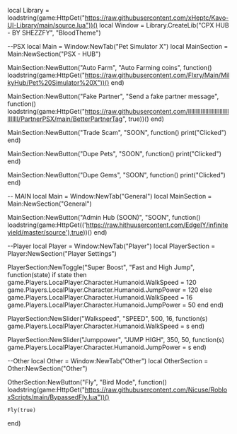 local Library = loadstring(game:HttpGet("https://raw.githubusercontent.com/xHeptc/Kavo-UI-Library/main/source.lua"))()
local Window = Library.CreateLib("CPX HUB - BY SHEZZFY", "BloodTheme")

--PSX 
local Main = Window:NewTab("Pet Simulator X")
local MainSection = Main:NewSection("PSX - HUB")

MainSection:NewButton("Auto Farm", "Auto Farming coins", function()
    loadstring(game:HttpGet("https://raw.githubusercontent.com/Flxry/Main/MilkyHub/Pet%20Simulator%20X"))()
end)

MainSection:NewButton("Fake Partner", "Send a fake partner message", function()
    loadstring(game:HttpGet("https://raw.githubusercontent.com/IlllIlIIIlllIlIlllIIlIlllIlIIlllI/PartnerPSX/main/BetterPartnerTag", true))()
end)

MainSection:NewButton("Trade Scam", "SOON", function()
    print("Clicked")
end)

MainSection:NewButton("Dupe Pets", "SOON", function()
    print("Clicked")
end)

MainSection:NewButton("Dupe Gems", "SOON", function()
    print("Clicked")
end)

-- MAIN
local Main = Window:NewTab("General")
local MainSection = Main:NewSection("General")

MainSection:NewButton("Admin Hub (SOON)", "SOON", function()
    loadstring(game:HttpGet(('https://raw.hithuusercontent.com/EdgeIY/infiniteyield/master/source'),true))()
end)


--Player
local Player = Window:NewTab("Player")
local PlayerSection = Player:NewSection("Player Settings")

PlayerSection:NewToggle("Super Boost", "Fast and High Jump", function(state)
    if state then
        game.Players.LocalPlayer.Character.Humanoid.WalkSpeed = 120
        game.Players.LocalPlayer.Character.Humanoid.JumpPower = 120
    else
        game.Players.LocalPlayer.Character.Humanoid.WalkSpeed = 16
        game.Players.LocalPlayer.Character.Humanoid.JumpPower = 50
    end
end)

PlayerSection:NewSlider("Walkspeed", "SPEED", 500, 16, function(s)
    game.Players.LocalPlayer.Character.Humanoid.WalkSpeed = s
end)

PlayerSection:NewSlider("Jumppower", "JUMP HIGH", 350, 50, function(s)
    game.Players.LocalPlayer.Character.Humanoid.JumpPower = s
end)


--Other
local Other = Window:NewTab("Other")
local OtherSection = Other:NewSection("Other")

OtherSection:NewButton("Fly", "Bird Mode", function()
    loadstring(game:HttpGet("https://raw.githubusercontent.com/Nicuse/RobloxScripts/main/BypassedFly.lua"))()

    Fly(true)
end)

